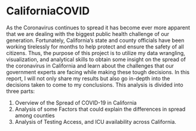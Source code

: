 # CaliforniaCOVID
 As the Coronavirus continues to spread it has become ever more apparent that we are dealing with the biggest public health challenge of our generation. Fortunately, California’s state and county officials have been working tirelessly for months to help protect and ensure the safety of all citizens. Thus, the purpose of this project is to utilize my data wrangling, visualization, and analytical skills to obtain some insight on the spread of the coronavirus in California and learn about the challenges that our government experts are facing while making these tough decisions. In this report, I will not only share my results but also go in-depth into the decisions taken to come to my conclusions. 
This analysis is divided into three parts: 
1.	Overview of the Spread of COVID-19 in California 
2.	Analysis of some Factors that could explain the differences in spread among counties
3.	Analysis of Testing Access, and ICU availability across California. 

